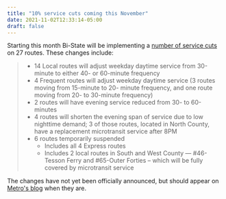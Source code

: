 ```yaml
---
title: "10% service cuts coming this November"
date: 2021-11-02T12:33:14-05:00
draft: false
---
```


Starting this month Bi-State will be implementing a [number of service cuts](https://cmt-stl.org/metro-transit-to-reduce-service-hours-due-to-workforce-shortage-expanding-via-pilot-to-fill-in-gaps/) on 27 routes. These changes include:
> - 14 Local routes will adjust weekday daytime service from 30-minute to either <!--more--> 40- or 60-minute frequency
> - 4 Frequent routes will adjust weekday daytime service (3 routes moving from 15-minute to 20- minute frequency, and one route moving from 20- to 30-minute frequency)
> - 2 routes will have evening service reduced from 30- to 60-minutes
> - 4 routes will shorten the evening span of service due to low nighttime demand; 3 of those routes, located in North County, have a replacement microtransit service after 8PM
> - 6 routes temporarily suspended
>   - Includes all 4 Express routes
>   - Includes 2 local routes in South and West County — #46-Tesson Ferry and #65-Outer Forties – which will be fully covered by microtransit service

The changes have not yet been officially announced, but should appear on [Metro's blog](https://www.metrostlouis.org/nextstop/) when they are.
